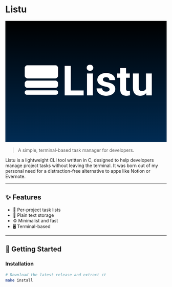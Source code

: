 # Listu

![Listu banner](docs/assets/listu-banner.png)

> A simple, terminal-based task manager for developers.

Listu is a lightweight CLI tool written in C, designed to help developers manage project tasks without leaving the terminal. It was born out of my personal need for a distraction-free alternative to apps like Notion or Evernote.

---

## ✨ Features

- 📂 Per-project task lists
- 🧾 Plain text storage
- ⚙️ Minimalist and fast
- 🖥️ Terminal-based

---

## 🚀 Getting Started

### Installation

```bash
# Download the latest release and extract it
make install
